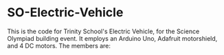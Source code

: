 # SO-Electric-Vehicle
This is the code for Trinity School's Electric Vehicle, for the Science Olympiad building event. 
It employs an Arduino Uno, Adafruit motorshield, and 4 DC motors.
The members are: 
